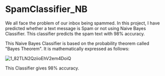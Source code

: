 # SpamClassifier_NB
We all face the problem of our inbox being spammed. In this project, I have predicted whether a text message is Spam or not using Naive Bayes Classifier.
This classifier predicts the spam text with 98% accuracy.

This Naive Bayes Classifier is based on the probability theorem called "Bayes Theorem". It is mathematically expressed as follows:

![1_82TLN2QziioEhV2em4DoiQ](https://user-images.githubusercontent.com/80588464/113305936-2b9f5c00-9321-11eb-8b74-e9f9894b396d.png)


This Classifier gives 98% accuracy.
